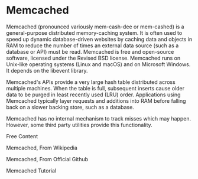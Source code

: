 # Memcached

Memcached (pronounced variously mem-cash-dee or mem-cashed) is a general-purpose distributed memory-caching system. It is often used to speed up dynamic database-driven websites by caching data and objects in RAM to reduce the number of times an external data source (such as a database or API) must be read. Memcached is free and open-source software, licensed under the Revised BSD license. Memcached runs on Unix-like operating systems (Linux and macOS) and on Microsoft Windows. It depends on the libevent library.

Memcached's APIs provide a very large hash table distributed across multiple machines. When the table is full, subsequent inserts cause older data to be purged in least recently used (LRU) order. Applications using Memcached typically layer requests and additions into RAM before falling back on a slower backing store, such as a database.

Memcached has no internal mechanism to track misses which may happen. However, some third party utilities provide this functionality.


<ResourceGroupTitle>Free Content</ResourceGroupTitle>

<BadgeLink colorScheme='blue' badgeText='Wikipedia' href='https://en.wikipedia.org/wiki/Memcached'>Memcached, From Wikipedia</BadgeLink>

<BadgeLink colorScheme='blue' badgeText='Github' href='https://github.com/memcached/memcached#readme'>Memcached, From Official Github</BadgeLink>

<BadgeLink colorScheme='blue' badgeText='tutorialspoint' href='https://www.tutorialspoint.com/memcached/index.htm'>Memcached Tutorial</BadgeLink>
